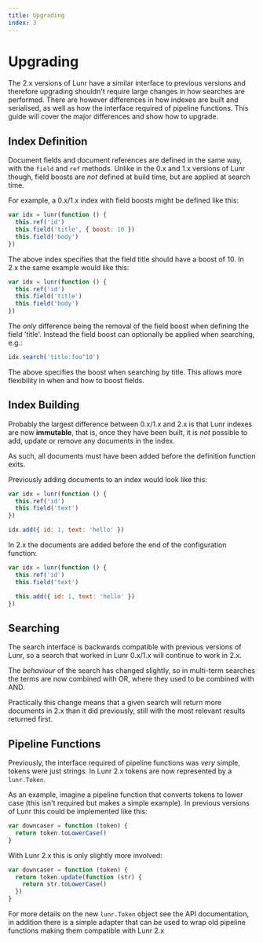 ```yaml
---
title: Upgrading
index: 3
---
```

# Upgrading

The 2.x versions of Lunr have a similar interface to previous versions and therefore upgrading shouldn't require large changes in how searches are performed. There are however differences in how indexes are built and serialised, as well as how the interface required of pipeline functions. This guide will cover the major differences and show how to upgrade.

## Index Definition

Document fields and document references are defined in the same way, with the `field` and `ref` methods. Unlike in the 0.x and 1.x versions of Lunr though, field boosts are _not_ defined at build time, but are applied at search time.

For example, a 0.x/1.x index with field boosts might be defined like this:

```javascript
var idx = lunr(function () {
  this.ref('id')
  this.field('title', { boost: 10 })
  this.field('body')
})
```

The above index specifies that the field title should have a boost of 10. In 2.x the same example would like this:

```javascript
var idx = lunr(function () {
  this.ref('id')
  this.field('title')
  this.field('body')
})
```

The _only_ difference being the removal of the field boost when defining the field 'title'. Instead the field boost can optionally be applied when searching, e.g.:

```javascript
idx.search('title:foo^10')
```

The above specifies the boost when searching by title. This allows more flexibility in when and how to boost fields.

## Index Building

Probably the largest difference between 0.x/1.x and 2.x is that Lunr indexes are now **immutable**, that is, once they have been built, it is _not_ possible to add, update or remove any documents in the index.

As such, all documents must have been added before the definition function exits.

Previously adding documents to an index would look like this:

```javascript
var idx = lunr(function () {
  this.ref('id')
  this.field('text')
})

idx.add({ id: 1, text: 'hello' })
```

In 2.x the documents are added before the end of the configuration function:

```javascript
var idx = lunr(function () {
  this.ref('id')
  this.field('text')

  this.add({ id: 1, text: 'hello' })
})
```

## Searching

The search interface is backwards compatible with previous versions of Lunr, so a search that worked in Lunr 0.x/1.x will continue to work in 2.x.

The _behaviour_ of the search has changed slightly, so in multi-term searches the terms are now combined with OR, where they used to be combined with AND.

Practically this change means that a given search will return more documents in 2.x than it did previously, still with the most relevant results returned first.

## Pipeline Functions

Previously, the interface required of pipeline functions was _very_ simple, tokens were just strings. In Lunr 2.x tokens are now represented by a `lunr.Token`.

As an example, imagine a pipeline function that converts tokens to lower case (this isn't required but makes a simple example). In previous versions of Lunr this could be implemented like this:

```javascript
var downcaser = function (token) {
  return token.toLowerCase()
}
```

With Lunr 2.x this is only slightly more involved:

```javascript
var downcaser = function (token) {
  return token.update(function (str) {
    return str.toLowerCase()
  })
}
```

For more details on the new `lunr.Token` object see the API documentation, in addition there is a simple adapter that can be used to wrap old pipeline functions making them compatible with Lunr 2.x
